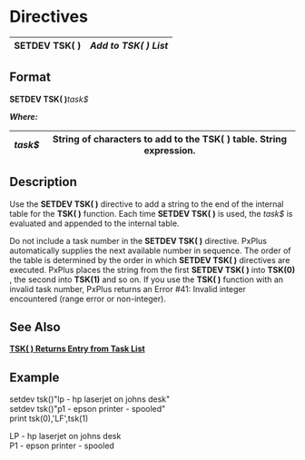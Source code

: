 # Directives

**SETDEV TSK( )** |  **_Add to TSK( ) List_**  
---|---  
  
##  Format

**SETDEV TSK( )**_task$_  
  
**_Where:_**

_task$_ |  String of characters to add to the **TSK( )** table. String expression.  
---|---  
  
##  Description

Use the **SETDEV TSK( )** directive to add a string to the end of the internal table for the **TSK( )** function. Each time **SETDEV TSK( )** is used, the _task$_ is evaluated and appended to the internal table.

Do not include a task number in the **SETDEV TSK( )** directive. PxPlus automatically supplies the next available number in sequence. The order of the table is determined by the order in which **SETDEV TSK( )** directives are executed. PxPlus places the string from the first **SETDEV TSK( )** into **TSK(0)** , the second into **TSK(1)** and so on. If you use the **TSK( )** function with an invalid task number, PxPlus returns an Error #41: Invalid integer encountered (range error or non-integer).

##  See Also

**[TSK( ) Returns Entry from Task List](../functions/tsk.md)**

##  Example

setdev tsk()"lp - hp laserjet on johns desk"  
setdev tsk()"p1 - epson printer - spooled"  
print tsk(0),'LF',tsk(1)  
  
LP - hp laserjet on johns desk  
P1 - epson printer - spooled
